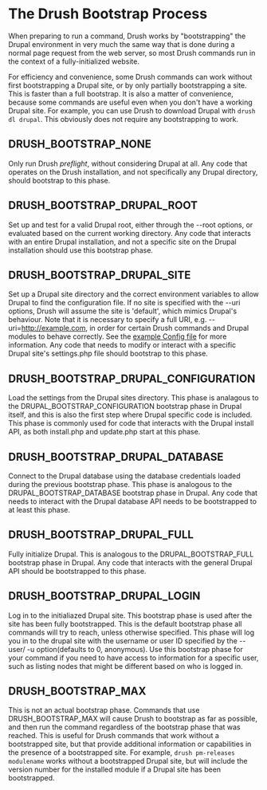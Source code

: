 The Drush Bootstrap Process
===========================
When preparing to run a command, Drush works by "bootstrapping" the Drupal environment in very much the same way that is done during a normal page request from the web server, so most Drush commands run in the context of a fully-initialized website.

For efficiency and convenience, some Drush commands can work without first bootstrapping a Drupal site, or by only partially bootstrapping a site. This is faster than a full bootstrap. It is also a matter of convenience, because some commands are useful even when you don't have a working Drupal site. For example, you can use Drush to download Drupal with `drush dl drupal`. This obviously does not require any bootstrapping to work.

DRUSH\_BOOTSTRAP\_NONE
-----------------------
Only run Drush _preflight_, without considering Drupal at all. Any code that operates on the Drush installation, and not specifically any Drupal directory, should bootstrap to this phase.

DRUSH\_BOOTSTRAP\_DRUPAL\_ROOT
------------------------------
Set up and test for a valid Drupal root, either through the --root options, or evaluated based on the current working directory. Any code that interacts with an entire Drupal installation, and not a specific site on the Drupal installation should use this bootstrap phase.

DRUSH\_BOOTSTRAP\_DRUPAL\_SITE
------------------------------
Set up a Drupal site directory and the correct environment variables to allow Drupal to find the configuration file. If no site is specified with the --uri options, Drush will assume the site is 'default', which mimics Drupal's behaviour.  Note that it is necessary to specify a full URI, e.g. --uri=http://example.com, in order for certain Drush commands and Drupal modules to behave correctly. See the [example Config file](../examples/example.drushrc.php) for more information. Any code that needs to modify or interact with a specific Drupal site's settings.php file should bootstrap to this phase.

DRUSH\_BOOTSTRAP\_DRUPAL\_CONFIGURATION
---------------------------------------
Load the settings from the Drupal sites directory. This phase is analagous to the DRUPAL\_BOOTSTRAP\_CONFIGURATION bootstrap phase in Drupal itself, and this is also the first step where Drupal specific code is included. This phase is commonly used for code that interacts with the Drupal install API, as both install.php and update.php start at this phase.

DRUSH\_BOOTSTRAP\_DRUPAL\_DATABASE
----------------------------------
Connect to the Drupal database using the database credentials loaded during the previous bootstrap phase. This phase is analogous to the DRUPAL\_BOOTSTRAP\_DATABASE bootstrap phase in Drupal. Any code that needs to interact with the Drupal database API needs to be bootstrapped to at least this phase.

DRUSH\_BOOTSTRAP\_DRUPAL\_FULL
------------------------------
Fully initialize Drupal. This is analogous to the DRUPAL\_BOOTSTRAP\_FULL bootstrap phase in Drupal. Any code that interacts with the general Drupal API should be bootstrapped to this phase.

DRUSH\_BOOTSTRAP\_DRUPAL\_LOGIN
-------------------------------
Log in to the initialiazed Drupal site. This bootstrap phase is used after the site has been fully bootstrapped. This is the default bootstrap phase all commands will try to reach, unless otherwise specified. This phase will log you in to the drupal site with the username or user ID specified by the --user/ -u option(defaults to 0, anonymous). Use this bootstrap phase for your command if you need to have access to information for a specific user, such as listing nodes that might be different based on who is logged in.

DRUSH\_BOOTSTRAP\_MAX
---------------------
This is not an actual bootstrap phase. Commands that use DRUSH\_BOOTSTRAP\_MAX will cause Drush to bootstrap as far as possible, and then run the command regardless of the bootstrap phase that was reached. This is useful for Drush commands that work without a bootstrapped site, but that provide additional information or capabilities in the presence of a bootstrapped site. For example, `drush pm-releases modulename` works without a bootstrapped Drupal site, but will include the version number for the installed module if a Drupal site has been bootstrapped.

